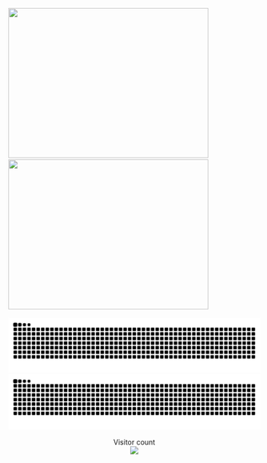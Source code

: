 <p float="center">
  <img src="https://user-images.githubusercontent.com/34180230/199898057-e86348a5-1587-445a-9ae2-72283dfe54d1.gif" width="400" height="300">
  <img src="https://user-images.githubusercontent.com/34180230/199898196-ee32e688-7024-4865-bc3a-5957538ec206.gif" width="400" height="300">
</p>

![github contribution grid snake animation](https://raw.githubusercontent.com/wonkyungup/wonkyungup/output/github-contribution-grid-snake-dark.svg#gh-dark-mode-only)
![github contribution grid snake animation](https://raw.githubusercontent.com/wonkyungup/wonkyungup/output/github-contribution-grid-snake.svg#gh-light-mode-only)

<p align="center"> 
  Visitor count<br>
  <img src="https://profile-counter.glitch.me/wonkyungup/count.svg" />
</p>
